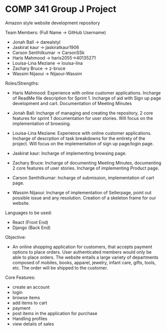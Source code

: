 # COMP 341 Group J Project
Amazon style website development repository
 
Team Members:
(Full Name -> GitHub Username)
* Jonah Ball -> darealstyl
* Jaskirat kaur -> jaskiratkaur1906
* Carson Senthilkumar -> CarsonSSk
* Haris Mahmood -> haris2055->40135271
* Louisa-Lina Meziane -> louisa-lina
* Zachary Bruce -> z-bruce
* Wassim Nijaoui -> Nijaoui-Wassim

Roles/Strengths:
* Haris Mahmood: Experience with online customer applications. Incharge of ReadMe file description for Sprint 1. Incharge of aid with Sign up page development and cart. Documentation of Meeting Minutes

* Jonah Ball: Incharge of managing and creating the repository, 2 core features for sprint 1 documentation for user stories. Will focus on the implementation of browsing.

* Louisa-Lina Meziane: Experience with online customer applications. Incharge of descrption of task breakdowns for the entirety of the project. Will focus on the implementation of sign up page/login page.

* Jaskirat kaur: Incharge of implementing browsing page.

* Zachary Bruce: Incharge of documenting Meeting Minutes, documenting 2 core features of user stories. Incharge of implementing Product page.

* Carson Senthilkumar: Incharge of submission, implementation of cart page.

* Wassim Nijaoui: Incharge of implementation of Sellerpage, point out possible issue and any resolution. Creation of a skeleton frame for our website.

Languages to be used: 
* React (Front End)
* Django (Back End)

Objective:
* An online shopping application for customers, that accepts payment options to place orders. User authenticated members would only be able to place orders. The website entails a large variety of departments composed of mobiles, books, apparel, jewelry, infant care, gifts, tools, etc. The order will be shipped to the customer.

Core Features:
* create an account
* login
* browse items
* add items to cart
* payment
* post items in the application for purchase
* Handling profiles
* view details of sales
